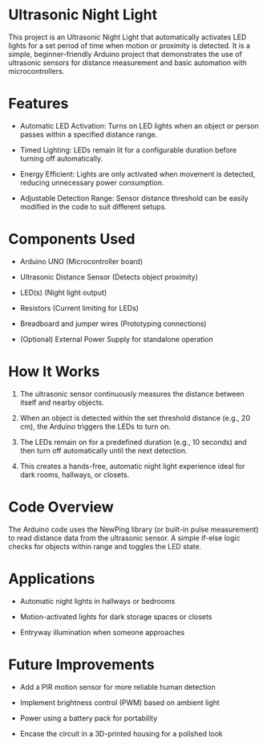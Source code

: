 # Ultrasonic Night Light

This project is an Ultrasonic Night Light that automatically activates LED lights for a set period of time when motion or proximity is detected. It is a simple, beginner-friendly Arduino project that demonstrates the use of ultrasonic sensors for distance measurement and basic automation with microcontrollers.

# Features
* Automatic LED Activation: Turns on LED lights when an object or person passes within a specified distance range.

* Timed Lighting: LEDs remain lit for a configurable duration before turning off automatically.

* Energy Efficient: Lights are only activated when movement is detected, reducing unnecessary power consumption.

* Adjustable Detection Range: Sensor distance threshold can be easily modified in the code to suit different setups.

# Components Used
* Arduino UNO (Microcontroller board)

* Ultrasonic Distance Sensor (Detects object proximity)

* LED(s) (Night light output)

* Resistors (Current limiting for LEDs)

* Breadboard and jumper wires (Prototyping connections)

* (Optional) External Power Supply for standalone operation

# How It Works
1. The ultrasonic sensor continuously measures the distance between itself and nearby objects.

2. When an object is detected within the set threshold distance (e.g., 20 cm), the Arduino triggers the LEDs to turn on.

3. The LEDs remain on for a predefined duration (e.g., 10 seconds) and then turn off automatically until the next detection.

4. This creates a hands-free, automatic night light experience ideal for dark rooms, hallways, or closets.

# Code Overview
The Arduino code uses the NewPing library (or built-in pulse measurement) to read distance data from the ultrasonic sensor. A simple if-else logic checks for objects within range and toggles the LED state.

# Applications
* Automatic night lights in hallways or bedrooms

* Motion-activated lights for dark storage spaces or closets

* Entryway illumination when someone approaches

# Future Improvements
* Add a PIR motion sensor for more reliable human detection

* Implement brightness control (PWM) based on ambient light

* Power using a battery pack for portability

* Encase the circuit in a 3D-printed housing for a polished look
